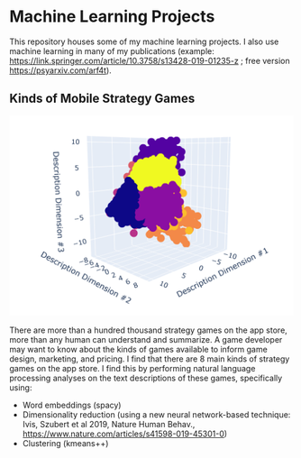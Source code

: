# Machine Learning Projects

This repository houses some of my machine learning projects. I also use machine learning in many of my publications (example: https://link.springer.com/article/10.3758/s13428-019-01235-z ; free version https://psyarxiv.com/arf4t).

## Kinds of Mobile Strategy Games

![alt_text](https://raw.githubusercontent.com/rthorst/Machine_Learning/master/mobile_games/clusters.png)

There are more than a hundred thousand strategy games on the app store, more than any human can understand and summarize. A game developer may want to know about the kinds of games available to inform game design, marketing, and pricing. I find that there are 8 main kinds of strategy games on the app store. I find this by performing natural language processing analyses on the text descriptions of these games, specifically using: 

* Word embeddings (spacy)
* Dimensionality reduction (using a new neural network-based technique: Ivis, Szubert et al 2019, Nature Human Behav., https://www.nature.com/articles/s41598-019-45301-0) 
* Clustering (kmeans++)

